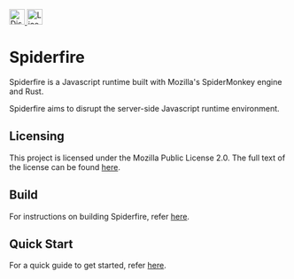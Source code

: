 <a href="https://discord.gg/RyQwwzW">
	<img src="https://img.shields.io/discord/579354150639370348?color=7389D8&amp;label=Discord&amp;labelColor=6A7EC2&amp;logo=discord&amp;logoColor=FFFFFF&amp;style=flat-square" alt="Discord Server" height="28"/>
</a>
<a href="https://choosealicense.com/licenses/mpl-2.0/">
	<img src="https://img.shields.io/static/v1?color=7389D8&label=License&labelColor=5D5D5D&message=MPL%202.0&color=4DC71F&style=flat-square" alt="License: MPL 2.0" height="28"/>
</a>

# Spiderfire

Spiderfire is a Javascript runtime built with Mozilla's SpiderMonkey engine and Rust.

Spiderfire aims to disrupt the server-side Javascript runtime environment.

## Licensing

This project is licensed under the Mozilla Public License 2.0. The full text of the license can be found [here](license.md).

## Build

For instructions on building Spiderfire, refer [here](contribution/build.md).

## Quick Start

For a quick guide to get started, refer [here](docs/quick-start.md).
